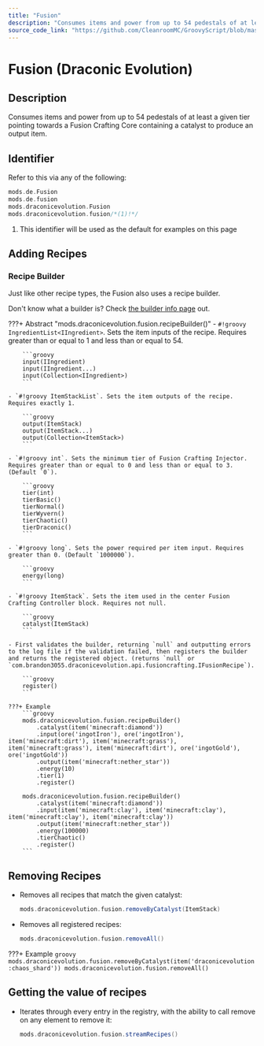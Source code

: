 ```yaml
---
title: "Fusion"
description: "Consumes items and power from up to 54 pedestals of at least a given tier pointing towards a Fusion Crafting Core containing a catalyst to produce an output item."
source_code_link: "https://github.com/CleanroomMC/GroovyScript/blob/master/src/main/java/com/cleanroommc/groovyscript/compat/mods/draconicevolution/Fusion.java"
---
```


# Fusion (Draconic Evolution)

## Description

Consumes items and power from up to 54 pedestals of at least a given tier pointing towards a Fusion Crafting Core containing a catalyst to produce an output item.

## Identifier

Refer to this via any of the following:

```groovy hl_lines="4"
mods.de.Fusion
mods.de.fusion
mods.draconicevolution.Fusion
mods.draconicevolution.fusion/*(1)!*/
```

1. This identifier will be used as the default for examples on this page

## Adding Recipes

### Recipe Builder

Just like other recipe types, the Fusion also uses a recipe builder.

Don't know what a builder is? Check [the builder info page](../../../groovy/builder.md) out.

???+ Abstract "mods.draconicevolution.fusion.recipeBuilder()"
    - `#!groovy IngredientList<IIngredient>`. Sets the item inputs of the recipe. Requires greater than or equal to 1 and less than or equal to 54.

        ```groovy
        input(IIngredient)
        input(IIngredient...)
        input(Collection<IIngredient>)
        ```

    - `#!groovy ItemStackList`. Sets the item outputs of the recipe. Requires exactly 1.

        ```groovy
        output(ItemStack)
        output(ItemStack...)
        output(Collection<ItemStack>)
        ```

    - `#!groovy int`. Sets the minimum tier of Fusion Crafting Injector. Requires greater than or equal to 0 and less than or equal to 3. (Default `0`).

        ```groovy
        tier(int)
        tierBasic()
        tierNormal()
        tierWyvern()
        tierChaotic()
        tierDraconic()
        ```

    - `#!groovy long`. Sets the power required per item input. Requires greater than 0. (Default `1000000`).

        ```groovy
        energy(long)
        ```

    - `#!groovy ItemStack`. Sets the item used in the center Fusion Crafting Controller block. Requires not null.

        ```groovy
        catalyst(ItemStack)
        ```

    - First validates the builder, returning `null` and outputting errors to the log file if the validation failed, then registers the builder and returns the registered object. (returns `null` or `com.brandon3055.draconicevolution.api.fusioncrafting.IFusionRecipe`).

        ```groovy
        register()
        ```

    ???+ Example
        ```groovy
        mods.draconicevolution.fusion.recipeBuilder()
            .catalyst(item('minecraft:diamond'))
            .input(ore('ingotIron'), ore('ingotIron'), item('minecraft:dirt'), item('minecraft:grass'), item('minecraft:grass'), item('minecraft:dirt'), ore('ingotGold'), ore('ingotGold'))
            .output(item('minecraft:nether_star'))
            .energy(10)
            .tier(1)
            .register()

        mods.draconicevolution.fusion.recipeBuilder()
            .catalyst(item('minecraft:diamond'))
            .input(item('minecraft:clay'), item('minecraft:clay'), item('minecraft:clay'), item('minecraft:clay'))
            .output(item('minecraft:nether_star'))
            .energy(100000)
            .tierChaotic()
            .register()
        ```



## Removing Recipes

- Removes all recipes that match the given catalyst:

    ```groovy
    mods.draconicevolution.fusion.removeByCatalyst(ItemStack)
    ```

- Removes all registered recipes:

    ```groovy
    mods.draconicevolution.fusion.removeAll()
    ```

???+ Example
    ```groovy
    mods.draconicevolution.fusion.removeByCatalyst(item('draconicevolution:chaos_shard'))
    mods.draconicevolution.fusion.removeAll()
    ```

## Getting the value of recipes

- Iterates through every entry in the registry, with the ability to call remove on any element to remove it:

    ```groovy
    mods.draconicevolution.fusion.streamRecipes()
    ```
